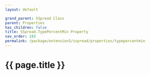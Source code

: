 ```yaml
---
layout: default

grand_parent: SSpread Class
parent: Properties
has_children: false
title: SSpread.TypePercentMin Property
nav_order: 193
permalink: /package/extension5/sspread/properties/typepercentmin
---
```

# {{ page.title }}